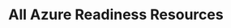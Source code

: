 ---
layout: sectionlist
title: All Azure Readiness Resources
permalink: /azure/
showbreadcrumb: false
includesection:
- Azure
---